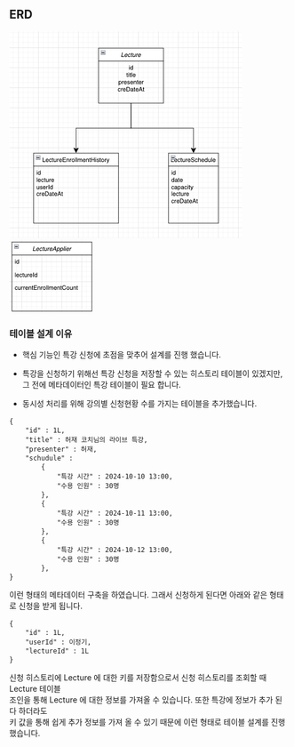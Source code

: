 
## ERD
![img_3.png](img_3.png)![img.png](img.png)

### 테이블 설계 이유

- 핵심 기능인 특강 신청에 초점을 맞추어 설계를 진행 했습니다.
- 특강을 신청하기 위해선 특강 신청을 저장할 수 있는 히스토리 테이블이 있겠지만, <br>
  그 전에 메타데이터인 특강 테이블이 필요 합니다.

- 동시성 처리를 위해 강의별 신청현황 수를 가지는 테이블을 추가했습니다.

```
{
    "id" : 1L,
    "title" : 허재 코치님의 라이브 특강,
    "presenter" : 허재,
    "schudule" : 
        {
            "특강 시간" : 2024-10-10 13:00,
            "수용 인원" : 30명
        },
        {
            "특강 시간" : 2024-10-11 13:00,
            "수용 인원" : 30명
        },
        {
            "특강 시간" : 2024-10-12 13:00,
            "수용 인원" : 30명
        },
}
```
이런 형태의 메타데이터 구축을 하였습니다. 그래서 신청하게 된다면 아래와 같은 형태로 신청을 받게 됩니다.
```
{
    "id" : 1L,
    "userId" : 이정기,
    "lectureId" : 1L
}
```

신청 히스토리에 Lecture 에 대한 키를 저장함으로서 신청 히스토리를 조회할 때 Lecture 테이블 <br>
조인을 통해 Lecture 에 대한 정보를 가져올 수 있습니다. 또한 특강에 정보가 추가 된다 하더라도 <br>
키 값을 통해 쉽게 추가 정보를 가져 올 수 있기 때문에 이런 형태로 테이블 설계를 진행 했습니다.






